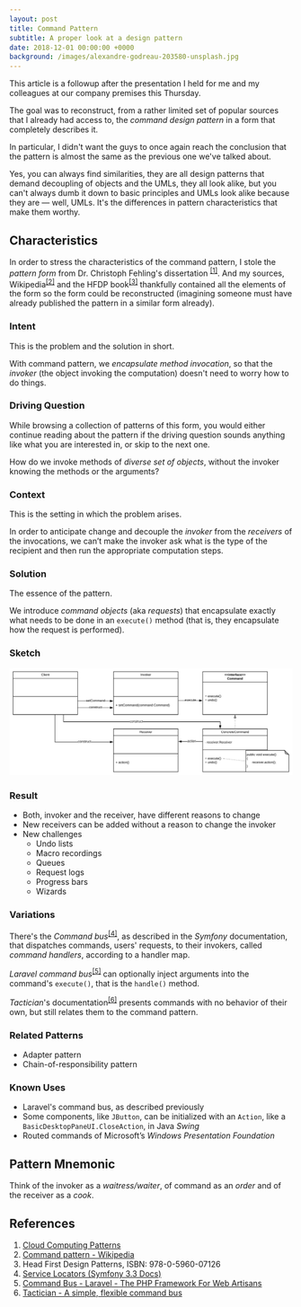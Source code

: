 ```yaml
---
layout: post
title: Command Pattern
subtitle: A proper look at a design pattern
date: 2018-12-01 00:00:00 +0000
background: /images/alexandre-godreau-203580-unsplash.jpg
---
```


This article is a followup after the presentation I held for me and my colleagues at our company premises this Thursday.

The goal was to reconstruct, from a rather limited set of popular sources that I already had access to, the *command design pattern* in a form that completely describes it.

In particular, I didn't want the guys to once again reach the conclusion that the pattern is almost the same as the previous one we've talked about.

Yes, you can always find similarities, they are all design patterns that demand decoupling of objects and the UMLs, they all look alike, but you can't always dumb it down to basic principles and UMLs look alike because they are — well, UMLs. It's the differences in pattern characteristics that make them worthy.

## Characteristics

In order to stress the characteristics of the command pattern, I stole the *pattern form* from Dr. Christoph Fehling's dissertation <sup>[[1]](#ref-1)</sup>. And my sources, Wikipedia<sup>[[2]](#ref-2)</sup> and the HFDP book<sup>[[3]](#ref-3)</sup> thankfully contained all the elements of the form so the form could be reconstructed (imagining someone must have already published the pattern in a similar form already).

### Intent

This is the problem and the solution in short.

With command pattern, we *encapsulate method invocation*, so that the *invoker* (the object invoking the computation) doesn't need to worry how to do things.

### Driving Question

While browsing a collection of patterns of this form, you would either continue reading about the pattern if the driving question sounds anything like what you are interested in, or skip to the next one.

How do we invoke methods of *diverse set of objects*, without the invoker knowing the methods or the arguments?

### Context

This is the setting in which the problem arises.

In order to anticipate change and decouple the *invoker* from the *receivers* of the invocations, we can’t make the invoker ask what is the type of the recipient and then run the appropriate computation steps.

### Solution

The essence of the pattern.

We introduce *command objects* (aka *requests*) that encapsulate exactly what needs to be done in an `execute()` method (that is, they encapsulate how the request is performed).

### Sketch

<img alt="Command pattern sketch" src="/images/command-pattern.svg" class="img-fluid">

### Result

- Both, invoker and the receiver, have different reasons to change
- New receivers can be added without a reason to change the invoker
- New challenges
  - Undo lists
  - Macro recordings
  - Queues
  - Request logs
  - Progress bars
  - Wizards

### Variations

There's the *Command bus*<sup>[[4]](#ref-4)</sup>, as described in the *Symfony* documentation, that dispatches commands, users' requests, to their invokers, called *command handlers*, according to a handler map.

*Laravel command bus*<sup>[[5]](#ref-5)</sup> can optionally inject arguments into the command's `execute()`, that is the `handle()` method.

*Tactician*'s documentation<sup>[[6]](#ref-6)</sup> presents commands with no behavior of their own, but still relates them to the command pattern.

### Related Patterns

- Adapter pattern
- Chain-of-responsibility pattern

### Known Uses

- Laravel's command bus, as described previously
- Some components, like `JButton`, can be initialized with an `Action`, like a `BasicDesktopPaneUI.CloseAction`, in Java *Swing*
- Routed commands of Microsoft’s *Windows Presentation Foundation*

## Pattern Mnemonic

Think of the invoker as a *waitress/waiter*, of command as an *order* and of the receiver as a *cook*.

## References

1. <a name="ref-1"></a>[Cloud Computing Patterns](https://elib.uni-stuttgart.de/bitstream/11682/3613/1/dissertation_fehling.pdf)
2. <a name="ref-2"></a>[Command pattern - Wikipedia](https://en.wikipedia.org/wiki/Command_pattern)
3. <a name="ref-3"></a>Head First Design Patterns, ISBN: 978-0-5960-07126
4. <a name="ref-4"></a>[Service Locators (Symfony 3.3 Docs)](https://symfony.com/doc/3.3/service_container/service_locators.html)
5. <a name="ref-5"></a>[Command Bus - Laravel - The PHP Framework For Web Artisans](https://laravel.com/docs/5.0/bus)
6. <a name="ref-6"></a>[Tactician - A simple, flexible command bus](https://tactician.thephpleague.com/)
